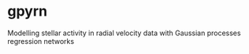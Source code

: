 # gpyrn
Modelling stellar activity in radial velocity data with Gaussian processes regression networks
